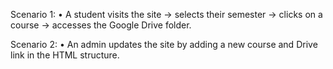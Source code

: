 Scenario 1:
• A student visits the site → selects their semester → clicks on a course → accesses the Google Drive folder.

Scenario 2:
• An admin updates the site by adding a new course and Drive link in the HTML structure.